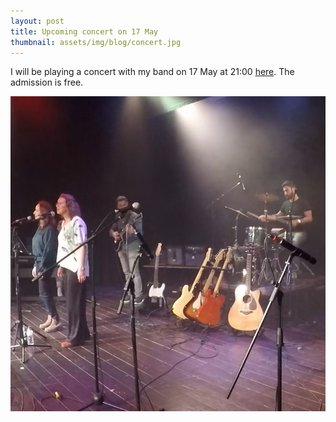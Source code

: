```yaml
---
layout: post
title: Upcoming concert on 17 May
thumbnail: assets/img/blog/concert.jpg
---
```


I will be playing a concert with my band on 17 May at 21:00 [here](https://maps.app.goo.gl/khonwTeqAzbXaNfUA). The admission is free.

<img src="/assets/img/blog/concert.jpg" width="600">
